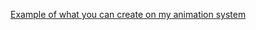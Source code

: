 [Example of what you can create on my animation system](https://github.com/{kreininmv}/{PML-30}/raw/{branch}/{path}/Amimation/Example.png)
